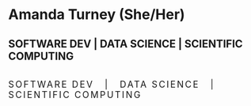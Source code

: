 # Amanda Turney (She/Her)
## SOFTWARE DEV | DATA SCIENCE | SCIENTIFIC COMPUTING
</br>
<span style="font-size:large;padding-right:18px;letter-spacing:0.15em;">SOFTWARE DEV</span>
<span style="font-size:large;padding-right:18px;letter-spacing:0.15em;">|</span>
<span style="font-size:large;padding-right:18px;letter-spacing:0.15em;">DATA SCIENCE</span>
<span style="font-size:large;padding-right:18px;letter-spacing:0.15em;">|</span>
<span style="font-size:large;padding-right:18px;letter-spacing:0.15em;">SCIENTIFIC COMPUTING</span>

<!--
**amandaturney/amandaturney** is a ✨ _special_ ✨ repository because its `README.md` (this file) appears on your GitHub profile.

Here are some ideas to get you started:

- 🔭 I’m currently working on ...
- 🌱 I’m currently learning ...
- 👯 I’m looking to collaborate on ...
- 🤔 I’m looking for help with ...
- 💬 Ask me about ...
- 📫 How to reach me: ...
- 😄 Pronouns: ...
- ⚡ Fun fact: ...
-->
